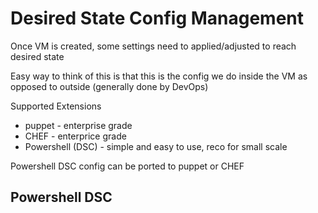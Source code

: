 # Desired State Config Management

Once VM is created, some settings need to applied/adjusted to reach desired state

Easy way to think of this is that this is the config we do inside the VM as opposed to outside (generally done by DevOps)

Supported Extensions
* puppet - enterprise grade
* CHEF - enterprice grade
* Powershell (DSC) - simple and easy to use, reco for small scale

Powershell DSC config can be ported to puppet or CHEF

## Powershell DSC